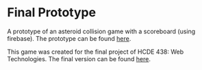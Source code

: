 # Final Prototype

A prototype of an asteroid collision game with a scoreboard (using firebase). The prototype can be found [here](https:www.hjchoi28.github.io/fp1-prototype/).

This game was created for the final project of HCDE 438: Web Technologies. The final version can be found [here](https:www.hjchoi28.github.io/fp2-final/).

